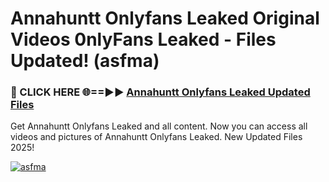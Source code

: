 # Annahuntt Onlyfans Leaked Original Videos 0nlyFans Leaked - Files Updated! (asfma)

<h3>🔴 CLICK HERE 🌐==►► <a href="https://tinyurl.com/2wckxsce" rel="nofollow">Annahuntt Onlyfans Leaked Updated Files</a></h3>

Get Annahuntt Onlyfans Leaked and all content. Now you can access all videos and pictures of Annahuntt Onlyfans Leaked. New Updated Files 2025!

[![asfma](https://i.imgur.com/AFduVYN.gif)](https://tinyurl.com/2wckxsce)
